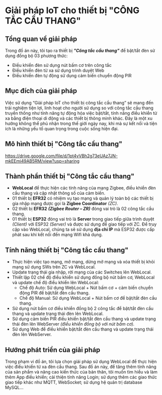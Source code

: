 # Giải pháp IoT cho thiết bị "CÔNG TẮC CẦU THANG"
## Tổng quan về giải pháp
Trong đồ án này, tôi tạo ra thiết bị ***"Công tắc cầu thang"*** để bật/tắt đèn sử dụng đồng bộ 03 phương thức: 
- Điều khiển đèn sử dụng nút bấm cơ trên công tắc
- Điều khiển đèn từ xa sử dụng trình duyệt Web
- Điều khiển đèn tự động sử dụng cảm biến chuyển động PIR
## Mục đích của giải pháp
 Việc sử dụng “Giải pháp IoT cho thiết bị công tắc cầu thang” sẽ mang đến trải nghiệm tiện lợi, linh hoạt cho người sử dụng so với công tắc cầu thang truyền thống như tính năng tự động hóa việc bật/tắt, tính năng điều khiển từ xa bằng điện thoại di động và các thiết bị thông minh khác. Đây là một xu hướng không thể phủ nhận trong thế giới ngày nay, khi mà sự kết nối và tiện ích là những yếu tố quan trọng trong cuộc sống hiện đại.
 ## Mô hình thiết bị "Công tắc cầu thang"
https://drive.google.com/file/d/1pt4vVBh2g73eUAz7JN-mkEEmi49AB5RM/view?usp=sharing
## Thành phần thiết bị "Công tắc cầu thang"
- **WebLocal** để thực hiện các tính năng của mạng Zigbee, điều khiển đèn cầu thang và cập nhật thông số của cảm biến.
- 01 thiết bị **EFR32** có nhiệm vụ tạo mạng và quản lý toàn bộ các thiết bị gia nhập mạng được gọi là **Zigbee Coordinator** *(ZC)*. 
- 02 thiết bị **EFR32** ***(Zigbee Router – ZR)*** đóng vai trò là 02 công tắc cầu thang.
- 01 thiết bị **ESP32** đóng vai trò là **Server** trong giao tiếp giữa trình duyệt *(Client)* với ESP32 *(Server)* và được sử dụng để giao tiếp với ZC. Để truy cập vào WebLocal, chúng ta sẽ sử dụng **địa chỉ IP** mà ESP32 được cấp phát sau khi kết nối đến mạng Wifi khả dụng.
## Tính năng thiết bị "Công tắc cầu thang"
- Thực hiện việc tạo mạng, mở mạng, dừng mở mạng và xóa thiết bị khỏi mạng sử dụng SWs trên ZC và WebLocal.
- Update trạng thái gia nhập, rời mạng của các Switches lên WebLocal.
- Thiết lập 02 chế độ điều khiển sử dụng đồng bộ nút bấm cơ, WebLocal và update chế độ điều khiển lên WebLocal:
    - Chế độ Auto: Sử dụng WebLocal + Nút bấm cơ + cảm biến chuyển động PIR để bật/tắt đèn cầu thang.
    - Chế độ Manual: Sử dụng WebLocal + Nút bấm cơ để bật/tắt đèn cầu thang.
- Sử dụng nút bấm cơ điều khiển đồng bộ 2 công tắc để bật/tắt đèn cầu thang và update trạng thái đèn lên WebLocal.
- Sử dụng cảm biến PIR điều khiển bật/tắt đèn cầu thang và update trạng thái đèn lên WebServer *(điều khiển đồng bộ với nút bấm cơ).*
- Sử dụng Web để điều khiển bật/tắt đèn cầu thang và update trạng thái đèn lên WebServer.
## Hướng phát triển của giải pháp
Trong phạm vi đồ án, tôi lựa chọn giải pháp sử dụng WebLocal để thực hiện việc điều khiển từ xa đèn cầu thang. Sau đồ án này, để tăng thêm tính năng của sản phẩm và nâng cao kiến thức của bản thân, tôi muốn tìm hiểu và làm thêm App điều khiển; cải thiện tính năng Login; sử dụng thêm các giao thức giao tiếp khác như MQTT, WebSocket; sử dụng hệ quản trị database MySQL...

